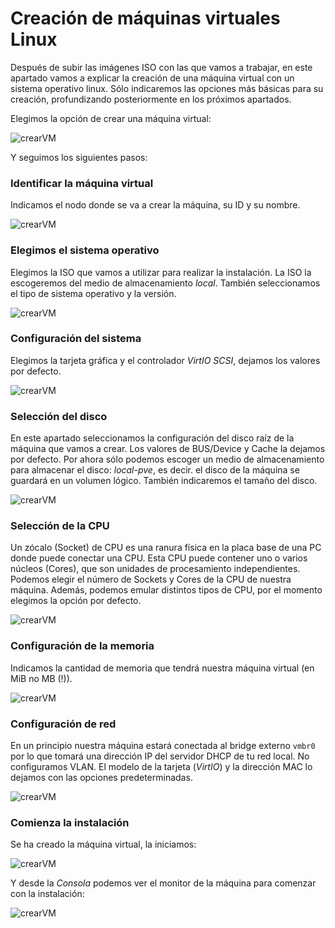 # Creación de máquinas virtuales Linux

Después de subir las imágenes ISO con las que vamos a trabajar, en
este apartado vamos a explicar la creación de una máquina virtual con
un sistema operativo linux. Sólo indicaremos las opciones más básicas
para su creación, profundizando posteriormente en los próximos
apartados.

Elegimos la opción de crear una máquina virtual:

![crearVM](img/create_vm.png)

Y seguimos los siguientes pasos:

### Identificar la máquina virtual

Indicamos el nodo donde se va a crear la máquina, su ID y su nombre.

![crearVM](img/create_vm_2.png)

### Elegimos el sistema operativo

Elegimos la ISO que vamos a utilizar para realizar la instalación. La
ISO la escogeremos del medio de almacenamiento *local*. También
seleccionamos el tipo de sistema operativo y la versión.

![crearVM](img/create_vm_3.png)

### Configuración del sistema

Elegimos la tarjeta gráfica y el controlador *VirtIO SCSI*, dejamos
los valores por defecto.

![crearVM](img/create_vm_4.png)

### Selección del disco

En este apartado seleccionamos la configuración del disco raíz de la
máquina que vamos a crear. Los valores de BUS/Device y Cache la
dejamos por defecto. Por ahora sólo podemos escoger un medio de
almacenamiento para almacenar el disco: *local-pve*, es decir. el
disco de la máquina se guardará en un volumen lógico. También
indicaremos el tamaño del disco.

![crearVM](img/create_vm_5.png)

### Selección de la CPU

Un zócalo (Socket) de CPU es una ranura física en la placa base de una
PC donde puede conectar una CPU. Esta CPU puede contener uno o varios
núcleos (Cores), que son unidades de procesamiento
independientes. Podemos elegir el número de Sockets y Cores de la CPU
de nuestra máquina. Además, podemos emular distintos tipos de CPU, por
el momento elegimos la opción por defecto.

![crearVM](img/create_vm_6.png)

### Configuración de la memoria

Indicamos la cantidad de memoria que tendrá nuestra máquina virtual
(en MiB no MB (!)).

![crearVM](img/create_vm_7.png)

### Configuración de red

En un principio nuestra máquina estará conectada al bridge externo `vmbr0` por lo que tomará una dirección IP del servidor DHCP de tu red local. No configuramos VLAN. El modelo de la tarjeta (*VirtIO*) y la dirección MAC lo dejamos con las opciones predeterminadas.

![crearVM](img/create_vm_8.png)

### Comienza la instalación

Se ha creado la máquina  virtual, la iniciamos:

![crearVM](img/create_vm_9.png)

Y desde la *Consola* podemos ver el monitor de la máquina para
comenzar con la instalación:

![crearVM](img/create_vm_10.png)
